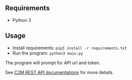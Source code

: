 ## Requirements

- Python 3

## Usage

- Install requirements: `pip3 install -r requirements.txt`
- Run the program: `python3 main.py`

The program will prompt for API url and token.

See [C2M REST API documentations](https://source-code-inspection-inc.github.io/docs/admin-guide/rest-api.html) for more details.
